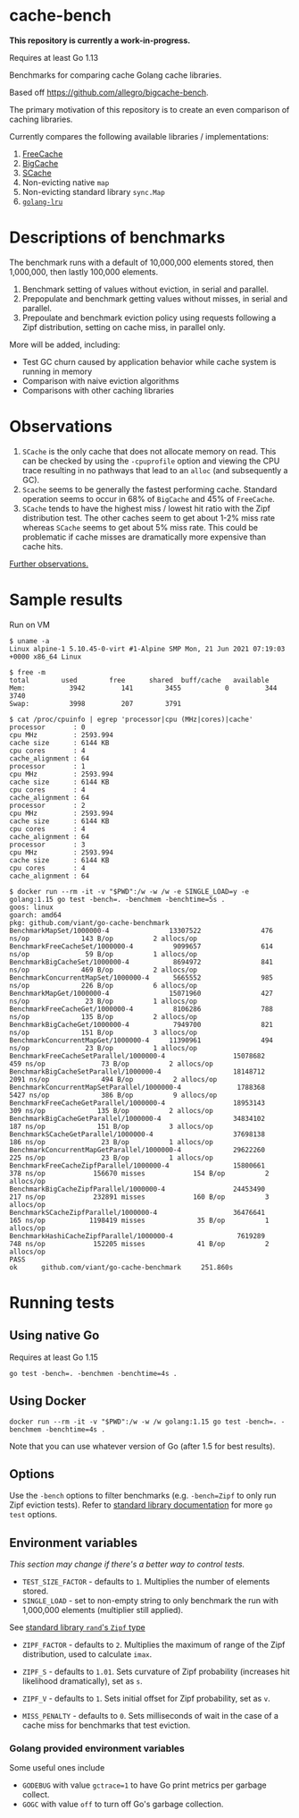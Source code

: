 # cache-bench

**This repository is currently a work-in-progress.**

Requires at least Go 1.13

Benchmarks for comparing cache Golang cache libraries.

Based off https://github.com/allegro/bigcache-bench.

The primary motivation of this repository is to create an even comparison of caching libraries.

Currently compares the following available libraries / implementations:

1. [FreeCache](https://github.com/coocood/freecache)
2. [BigCache](https://github.com/allegro/bigcache)
3. [SCache](https://github.com/viant/scache)
4. Non-evicting native `map` 
5. Non-evicting standard library `sync.Map`
6. [`golang-lru`](https://github.com/hashicorp/golang-lru) 

# Descriptions of benchmarks

The benchmark runs with a default of 10,000,000 elements stored, then 1,000,000, then lastly 100,000 elements.

1. Benchmark setting of values without eviction, in serial and parallel.
2. Prepopulate and benchmark getting values without misses, in serial and parallel.
3. Prepoulate and benchmark eviction policy using requests following a Zipf distribution, setting on cache miss, in parallel only.

More will be added, including:
* Test GC churn caused by application behavior while cache system is running in memory
* Comparison with naive eviction algorithms
* Comparisons with other caching libraries

# Observations

1. `SCache` is the only cache that does not allocate memory on read. This can be checked by using the `-cpuprofile` option and viewing the CPU trace resulting in no pathways that lead to an `alloc` (and subsequently a GC).
2. `Scache` seems to be generally the fastest performing cache. Standard operation seems to occur in 68% of `BigCache` and 45% of `FreeCache`.
3. `SCache` tends to have the highest miss / lowest hit ratio with the Zipf distribution test. The other caches seem to get about 1-2% miss rate whereas `SCache` seems to get about 5% miss rate. This could be problematic if cache misses are dramatically more expensive than cache hits.

[Further observations.](./further-observations.md)

# Sample results

Run on VM

```
$ uname -a
Linux alpine-1 5.10.45-0-virt #1-Alpine SMP Mon, 21 Jun 2021 07:19:03 +0000 x86_64 Linux 

$ free -m
total        used        free      shared  buff/cache   available
Mem:           3942         141        3455           0         344        3740
Swap:          3998         207        3791

$ cat /proc/cpuinfo | egrep 'processor|cpu (MHz|cores)|cache' 
processor       : 0
cpu MHz         : 2593.994
cache size      : 6144 KB
cpu cores       : 4
cache_alignment : 64
processor       : 1
cpu MHz         : 2593.994
cache size      : 6144 KB
cpu cores       : 4
cache_alignment : 64
processor       : 2
cpu MHz         : 2593.994
cache size      : 6144 KB
cpu cores       : 4
cache_alignment : 64
processor       : 3
cpu MHz         : 2593.994
cache size      : 6144 KB
cpu cores       : 4
cache_alignment : 64

$ docker run --rm -it -v "$PWD":/w -w /w -e SINGLE_LOAD=y -e golang:1.15 go test -bench=. -benchmem -benchtime=5s .
goos: linux
goarch: amd64
pkg: github.com/viant/go-cache-benchmark
BenchmarkMapSet/1000000-4               13307522               476 ns/op             143 B/op          2 allocs/op
BenchmarkFreeCacheSet/1000000-4          9099657               614 ns/op              59 B/op          1 allocs/op
BenchmarkBigCacheSet/1000000-4           8694972               841 ns/op             469 B/op          2 allocs/op
BenchmarkConcurrentMapSet/1000000-4      5665552               985 ns/op             226 B/op          6 allocs/op
BenchmarkMapGet/1000000-4               15071960               427 ns/op              23 B/op          1 allocs/op
BenchmarkFreeCacheGet/1000000-4          8106286               788 ns/op             135 B/op          2 allocs/op
BenchmarkBigCacheGet/1000000-4           7949700               821 ns/op             151 B/op          3 allocs/op
BenchmarkConcurrentMapGet/1000000-4     11390961               494 ns/op              23 B/op          1 allocs/op
BenchmarkFreeCacheSetParallel/1000000-4                 15078682               459 ns/op              73 B/op          2 allocs/op
BenchmarkBigCacheSetParallel/1000000-4                  18148712              2091 ns/op             494 B/op          2 allocs/op
BenchmarkConcurrentMapSetParallel/1000000-4              1788368              5427 ns/op             386 B/op          9 allocs/op
BenchmarkFreeCacheGetParallel/1000000-4                 18953143               309 ns/op             135 B/op          2 allocs/op
BenchmarkBigCacheGetParallel/1000000-4                  34834102               187 ns/op             151 B/op          3 allocs/op
BenchmarkSCacheGetParallel/1000000-4                    37698138               186 ns/op              23 B/op          1 allocs/op
BenchmarkConcurrentMapGetParallel/1000000-4             29622260               225 ns/op              23 B/op          1 allocs/op
BenchmarkFreeCacheZipfParallel/1000000-4                15800661               378 ns/op            156670 misses            154 B/op          2 allocs/op
BenchmarkBigCacheZipfParallel/1000000-4                 24453490               217 ns/op            232891 misses            160 B/op          3 allocs/op
BenchmarkSCacheZipfParallel/1000000-4                   36476641               165 ns/op           1198419 misses             35 B/op          1 allocs/op
BenchmarkHashiCacheZipfParallel/1000000-4                7619289               748 ns/op            152205 misses             41 B/op          2 allocs/op
PASS
ok      github.com/viant/go-cache-benchmark     251.860s

```

# Running tests

## Using native Go

Requires at least Go 1.15

`go test -bench=. -benchmen -benchtime=4s .`

## Using Docker

`docker run --rm -it -v "$PWD":/w -w /w golang:1.15 go test -bench=. -benchmem -benchtime=4s .`

Note that you can use whatever version of Go (after 1.5 for best results).

## Options

Use the `-bench` options to filter benchmarks (e.g. `-bench=Zipf` to only run Zipf eviction tests).
Refer to [standard library documentation](https://pkg.go.dev/cmd/go/internal/test) for more `go test` options.

## Environment variables

*This section may change if there's a better way to control tests.*

* `TEST_SIZE_FACTOR` - defaults to `1`. Multiplies the number of elements stored.
* `SINGLE_LOAD` - set to non-empty string to only benchmark the run with 1,000,000 elements (multiplier still applied).

See [standard library `rand`'s `Zipf` type](https://pkg.go.dev/math/rand#NewZipf)

* `ZIPF_FACTOR` - defaults to `2`. Multiplies the maximum of range of the Zipf distribution, used to calculate `imax`.
* `ZIPF_S` - defaults to `1.01`. Sets curvature of Zipf probability (increases hit likelihood dramatically), set as `s`.
* `ZIPF_V` - defaults to `1`. Sets initial offset for Zipf probability, set as `v`.

* `MISS_PENALTY` - defaults to `0`. Sets milliseconds of wait in the case of a cache miss for benchmarks that test eviction.

### Golang provided environment variables

Some useful ones include

* `GODEBUG` with value `gctrace=1` to have Go print metrics per garbage collect.
* `GOGC` with value `off` to turn off Go's garbage collection.
